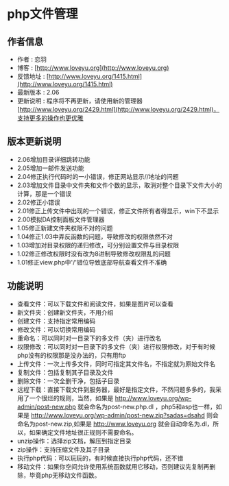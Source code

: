 ﻿# php文件管理
## 作者信息

* 作者 : 恋羽
* 博客 : [http://www.loveyu.org](http://www.loveyu.org)
* 反馈地址 : [http://www.loveyu.org/1415.html](http://www.loveyu.org/1415.html)
* 最新版本 : 2.06
* 更新说明 : 程序将不再更新，请使用新的管理器 [http://www.loveyu.org/2429.html](http://www.loveyu.org/2429.html)，支持更多的操作也更优雅

## 版本更新说明
* 2.06增加目录详细跳转功能
* 2.05增加一邮件发送功能
* 2.04修正执行代码时的一小错误，修正网站显示//地址的问题
* 2.03增加文件目录中文件夹和文件个数的显示，取消对整个目录下文件大小的计算，那是一个错误
* 2.02修正小错误
* 2.01修正上传文件中出现的一个错误，修正文件所有者得显示，win下不显示
* 2.00模拟DA控制面板文件管理器
* 1.05修正新建文件夹权限不对的问题
* 1.04修正1.03中弄反函数的问题，导致修改的权限依然不对
* 1.03增加对目录权限的递归修改，可分别设置文件与目录权限
* 1.02修正修改权限时没有改为8进制导致修改权限乱的问题
* 1.01修正view.php中'/'错位导致底部导航查看文件不准确

## 功能说明
* 查看文件：可以下载文件和阅读文件，如果是图片可以查看
* 新文件夹：创建新文件夹，不用介绍
* 创建文件：支持指定常用编码
* 修改文件：可以切换常用编码
* 重命名：可以同时对一目录下的多文件（夹）进行改名
* 权限修改：可以同时对一目录下的多文件（夹）进行权限修改，对于有时候php没有的权限那是没办法的，只有用ftp
* 上传文件：一次上传多文件，同时可指定其文件名，不指定就为原始文件名
* 复制文件：包括复制其子目录及文件
* 删除文件：一次全删干净，包括子目录
* 远程下载：直接下载文件到服务器，最好是指定文件，不然问题多多的，我采用了一个很烂的规则，当然，如果是 http://www.loveyu.org/wp-admin/post-new.php 就会命名为post-new.php.dl ，php5和asp也一样，如果是 http://www.loveyu.org/wp-admin/post-new.zip?sadas=dsahd 则会命名为post-new.zip,如果是 http://www.loveyu.org 就会自动命名为.dl，所以，如果确定文件地址很正规则不需要命名。
* unzip操作：选择zip文档，解压到指定目录
* zip操作：支持压缩文件及其子目录
* 执行php代码：可以玩玩的，有时候直接执行php代码，还不错
* 移动文件：如果你空间允许使用系统函数就用它移动，否则建议先复制再删除，毕竟php无移动文件函数。